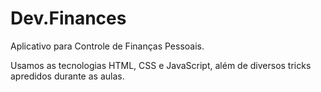 # Dev.Finances
Aplicativo para Controle de Finanças Pessoais.

Usamos as tecnologias HTML, CSS e JavaScript, além de diversos tricks apredidos durante as aulas.
